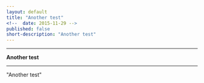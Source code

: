 ```yaml
---
layout: default
title: "Another test"
<!--  date: 2015-11-29 -->
published: false
short-description: "Another test"
---
```




***
<b>Another test</b>  

***

"Another test"
